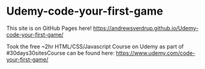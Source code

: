 # Udemy-code-your-first-game

This site is on GitHub Pages here! <a href="https://andrewsverdrup.github.io/Udemy-code-your-first-game/" target="_blank">https://andrewsverdrup.github.io/Udemy-code-your-first-game/</a>

Took the free ~2hr HTML/CSS/Javascript Course on Udemy as part of #30days30sitesCourse can be found here: https://www.udemy.com/code-your-first-game/
